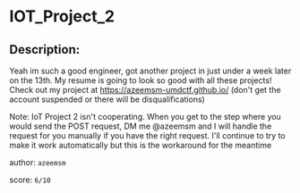 
# IOT_Project_2
## Description:
Yeah im such a good engineer, got another project in just under a week later on the 13th. My resume is going to look so good with all these projects! Check out my project at https://azeemsm-umdctf.github.io/ (don't get the account suspended or there will be disqualifications)

Note: IoT Project 2 isn't cooperating. When you get to the step where you would send the POST request, DM me @azeemsm  and I will handle the request for you manually if you have the right request. I'll continue to try to make it work automatically but this is the workaround for the meantime

author: `azeemsm`

score: `6/10`

